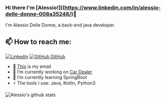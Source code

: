 
### Hi there I'm [Alessio!]((https://www.linkedin.com/in/alessio-delle-donne-008a35248/)👋
I'm Alessio Delle Donne, a back-end java developer.<br>
## 📫 How to reach me: 
[![Linkedin](https://i.stack.imgur.com/gVE0j.png)](https://www.linkedin.com/in/alessio-delle-donne-008a35248/) [![GitHub](https://i.stack.imgur.com/tskMh.png) GitHub](https://github.com/ilGrandeWorro) 

- 📧 [This](alessiodelledonne@gmail.com) is my email
- 🔭 I’m currently working on [Car Dealer](https://github.com/develhope/Java23-Team2-Dealer)
- 🌱 I’m currently learning SpringBoot
- ⚡ The tools I use: Java, Kotlin, Python3


![Alessio's github stats](https://github-readme-stats.vercel.app/api?username=IlGrandeWorro&show_icons=true&theme=dark)
